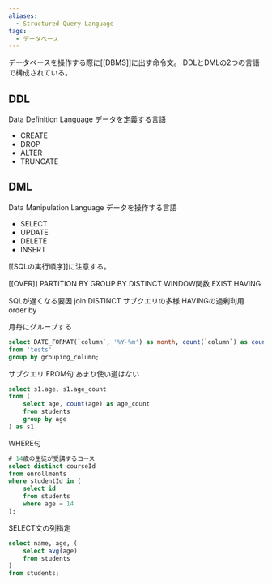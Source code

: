 ```yaml
---
aliases:
  - Structured Query Language
tags:
  - データベース
---
```

データベースを操作する際に[[DBMS]]に出す命令文。
DDLとDMLの2つの言語で構成されている。
## DDL
Data Definition Language
データを定義する言語
- CREATE
- DROP
- ALTER
- TRUNCATE
## DML
Data Manipulation Language
データを操作する言語
- SELECT
- UPDATE
- DELETE
- INSERT 

[[SQLの実行順序]]に注意する。

[[OVER]]
PARTITION BY
GROUP BY
DISTINCT
WINDOW関数
EXIST
HAVING

SQLが遅くなる要因
join
DISTINCT
サブクエリの多様
HAVINGの過剰利用
order by

月毎にグループする
```sql
select DATE_FORMAT(`column`, '%Y-%m') as month, count(`column`) as count
from 'tests'
group by grouping_column;
```

サブクエリ
FROM句
あまり使い道はない
```sql
select s1.age, s1.age_count
from (
	select age, count(age) as age_count
	from students
	group by age
) as s1
```
WHERE句
```sql
# 14歳の生徒が受講するコース
select distinct courseId
from enrollments
where studentId in (
	select id
	from students
	where age = 14
);
```
SELECT文の列指定
```sql
select name, age, (
	select avg(age)
	from students
)
from students;
```